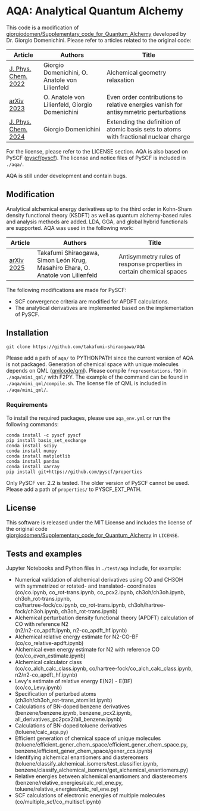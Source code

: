 # AQA: Analytical Quantum Alchemy
This code is a modification of [giorgiodomen/Supplementary_code_for_Quantum_Alchemy](https://github.com/giorgiodomen/Supplementary_code_for_Quantum_Alchemy)
developed by Dr. Giorgio Domenichini. Please refer to articles related to the original code:

Article | Authors | Title
--------|---------|--------
[J. Phys. Chem. 2022](https://aip.scitation.org/doi/10.1063/5.0085817) | Giorgio Domenichini, O. Anatole von Lilienfeld | Alchemical geometry relaxation
[arXiv 2023](https://doi.org/10.48550/arXiv.2306.16409) | O. Anatole von Lilienfeld, Giorgio Domenichini | Even order contributions to relative energies vanish for antisymmetric perturbations
[J. Phys. Chem. 2024](https://doi.org/10.1063/5.0196383) | Giorgio Domenichini | Extending the definition of atomic basis sets to atoms with fractional nuclear charge

For the license, please refer to the LICENSE section.
AQA is also based on PySCF ([pyscf/pyscf](https://github.com/pyscf/pyscf)).
The license and notice files of PySCF is included in `./aqa/`.

AQA is still under development and contain bugs.


## Modification
Analytical alchemical energy derivatives up to the third order in Kohn-Sham density
functional theory (KSDFT) as well as quantum alchemy-based rules and analysis methods
are added.
LDA, GGA, and global hybrid functionals are supported.
AQA was used in the following work:

Article | Authors | Title
--------|---------|--------
[arXiv 2025](https://arxiv.org/abs/2502.12761) | Takafumi Shiraogawa, Simon León Krug, Masahiro Ehara, O. Anatole von Lilienfeld | Antisymmetry rules of response properties in certain chemical spaces

The following modifications are made for PySCF:
- SCF convergence criteria are modified for APDFT calculations.
- The analytical derivatives are implemented based on the implementation of PySCF.


## Installation
```
git clone https://github.com/takafumi-shiraogawa/AQA
```
Please add a path of `aqa/` to PYTHONPATH since the current version of AQA
is not packaged.
Generation of chemical space with unique molecules depends on QML ([qmlcode/qml](https://github.com/qmlcode/qml)).
Please compile `frepresentations.f90` in `./aqa/mini_qml/` with F2PY.
The example of the command can be found in `./aqa/mini_qml/compile.sh`.
The license file of QML is included in `./aqa/mini_qml/`.

### Requirements
To install the required packages, please use `aqa_env.yml` or run the following commands:
```
conda install -c pyscf pyscf  
pip install basis_set_exchange  
conda install scipy  
conda install numpy  
conda install matplotlib  
conda install pandas  
conda install xarray  
pip install git+https://github.com/pyscf/properties  
```
Only PySCF ver. 2.2 is tested. The older version of PySCF cannot be used.
Please add a path of `properties/` to PYSCF_EXT_PATH.


## License
This software is released under the MIT License and includes the license of the original code
[giorgiodomen/Supplementary_code_for_Quantum_Alchemy](https://github.com/giorgiodomen/Supplementary_code_for_Quantum_Alchemy)
in `LICENSE`.


## Tests and examples
Jupyter Notebooks and Python files in `./test/aqa` include, for example:
- Numerical validation of alchemical derivatives using CO and CH3OH with symmetrized or rotated- and translated- coordinates  
  (co/co.ipynb, co_rot-trans.ipynb, co_pcx2.ipynb, ch3oh/ch3oh.ipynb, ch3oh_rot-trans.ipynb,  
  co/hartree-fock/co.ipynb, co_rot-trans.ipynb, ch3oh/hartree-fock/ch3oh.ipynb, ch3oh_rot-trans.ipynb)
- Alchemical perturbation density functional theory (APDFT) calculation of CO with reference N2  
  (n2/n2-co_apdft.ipynb, n2-co_apdft_hf.ipynb)
- Alchemical relative energy estimate for N2-CO-BF  
  (co/co_relative-apdft.ipynb)
- Alchemical even energy estimate for N2 with reference CO  
  (co/co_even_estimate.ipynb)
- Alchemical calculator class  
  (co/co_alch_calc_class.ipynb, co/hartree-fock/co_alch_calc_class.ipynb, n2/n2-co_apdft_hf.ipynb)
- Levy's estimate of relative energy E(N2) - E(BF)  
  (co/co_Levy.ipynb)
- Specification of perturbed atoms  
  (ch3oh/ch3oh_rot-trans_atomlist.ipynb)
- Calculations of BN-doped benzene derivatives  
  (benzene/benzene.ipynb, benzene_pcx2.ipynb, all_derivatives_pc2pcx2/all_benzene.ipynb)
- Calculations of BN-doped toluene derivatives  
  (toluene/calc_aqa.py)
- Efficient generation of chemical space of unique molecules  
  (toluene/efficient_gener_chem_space/efficient_gener_chem_space.py, benzene/efficient_gener_chem_space/gener_ccs.ipynb)
- Identifying alchemical enantiomers and diastereomers  
  (toluene/classify_alchemical_isomers/test_classifier.ipynb, benzene/classify_alchemical_isomers/get_alchemical_enantiomers.py)
- Relative energies between alchemical enantiomers and diastereomers  
  (benzene/relative_energies/calc_rel_ene.py, toluene/relative_energies/calc_rel_ene.py)
- SCF calculations of electronic energies of multiple molecules  
  (co/multiple_scf/co_multiscf.ipynb)
